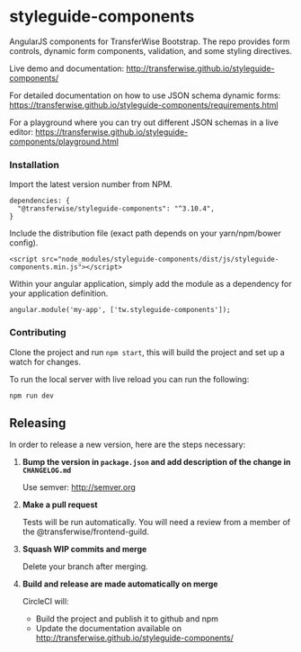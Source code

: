 # styleguide-components
AngularJS components for TransferWise Bootstrap.  The repo provides form controls,
dynamic form components, validation, and some styling directives.

Live demo and documentation: http://transferwise.github.io/styleguide-components/

For detailed documentation on how to use JSON schema dynamic forms: https://transferwise.github.io/styleguide-components/requirements.html

For a playground where you can try out different JSON schemas in a live editor: https://transferwise.github.io/styleguide-components/playground.html

### Installation
Import the latest version number from NPM.
```
dependencies: {
  "@transferwise/styleguide-components": "^3.10.4",
}
```

Include the distribution file (exact path depends on your yarn/npm/bower config).
```
<script src="node_modules/styleguide-components/dist/js/styleguide-components.min.js"></script>
```

Within your angular application, simply add the module as a dependency for your application definition.
```
angular.module('my-app', ['tw.styleguide-components']);
```

### Contributing
Clone the project and run `npm start`, this will build the project and set up a
watch for changes.

To run the local server with live reload you can run the following:
```
npm run dev
```

## Releasing

In order to release a new version, here are the steps necessary:

1. **Bump the version in `package.json` and add description of the change in `CHANGELOG.md`**

    Use semver: http://semver.org

2. **Make a pull request**

    Tests will be run automatically.
    You will need a review from a member of the @transferwise/frontend-guild.

3. **Squash WIP commits and merge**

    Delete your branch after merging.

4. **Build and release are made automatically on merge**

    CircleCI will:
     - Build the project and publish it to github and npm
     - Update the documentation available on http://transferwise.github.io/styleguide-components/
